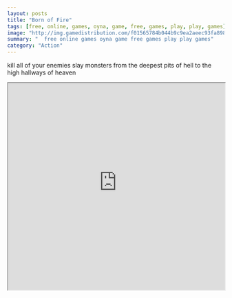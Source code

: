```yaml
---
layout: posts
title: "Born of Fire"
tags: [free, online, games, oyna, game, free, games, play, play, games]
image: "http://img.gamedistribution.com/f01565784b044b9c9ea2aeec93fa8980.jpg"
summary: "  free online games oyna game free games play play games"
category: "Action"
---
```


kill all of your enemies slay monsters from the deepest pits of hell to the high hallways of heaven

<iframe width="100%" height="480px;" src="http://flash.gamedistribution.com?game=f01565784b044b9c9ea2aeec93fa8980"></iframe>